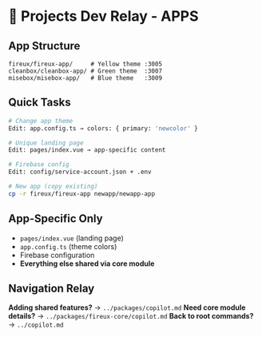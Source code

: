 # 🎨 Projects Dev Relay - APPS

## App Structure

```
fireux/fireux-app/     # Yellow theme :3005
cleanbox/cleanbox-app/ # Green theme  :3007
misebox/misebox-app/   # Blue theme   :3009
```

## Quick Tasks

```bash
# Change app theme
Edit: app.config.ts → colors: { primary: 'newcolor' }

# Unique landing page
Edit: pages/index.vue → app-specific content

# Firebase config
Edit: config/service-account.json + .env

# New app (copy existing)
cp -r fireux/fireux-app newapp/newapp-app
```

## App-Specific Only

- `pages/index.vue` (landing page)
- `app.config.ts` (theme colors)
- Firebase configuration
- **Everything else shared via core module**

## Navigation Relay

**Adding shared features?** → `../packages/copilot.md`
**Need core module details?** → `../packages/fireux-core/copilot.md`
**Back to root commands?** → `../copilot.md`
